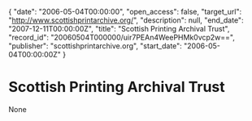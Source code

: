 {
  "date": "2006-05-04T00:00:00", 
  "open_access": false, 
  "target_url": "http://www.scottishprintarchive.org/", 
  "description": null, 
  "end_date": "2007-12-11T00:00:00Z", 
  "title": "Scottish Printing Archival Trust", 
  "record_id": "20060504T000000/uir7PEAn4WeePHMk0vcp2w==", 
  "publisher": "scottishprintarchive.org", 
  "start_date": "2006-05-04T00:00:00Z"
}

# Scottish Printing Archival Trust

None
